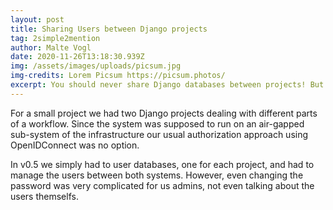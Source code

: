 ```yaml
---
layout: post
title: Sharing Users between Django projects
tag: 2simple2mention
author: Malte Vogl
date: 2020-11-26T13:18:30.939Z
img: /assets/images/uploads/picsum.jpg
img-credits: Lorem Picsum https://picsum.photos/
excerpt: You should never share Django databases between projects! But sometimes....
---
```

For a small project we had two Django projects dealing with different parts of a workflow. Since the system was supposed to run on an air-gapped sub-system of the infrastructure our usual authorization approach using OpenIDConnect was no option. 

In v0.5 we simply had to user databases, one for each project, and had to manage the users between both systems. However, even changing the password was very complicated for us admins, not even talking about the users themselfs.